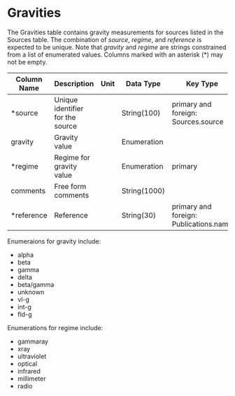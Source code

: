 # Gravities

The Gravities table contains gravity measurements for sources listed in the Sources table. 
The combination of *source*, *regime*, and *reference* is expected to be unique.
Note that *gravity* and *regime* are strings constrained from a list of enumerated values. Columns marked with an 
asterisk (*) may not be empty.

| Column Name | Description  | Unit  | Data Type | Key Type  |
|---|---|---|---|---|
| *source    | Unique identifier for the source |   | String(100)  | primary and foreign: Sources.source   |
| gravity | Gravity value |  | Enumeration  |   |
| *regime | Regime for gravity value |  | Enumeration  | primary |
| comments  | Free form comments |   | String(1000) |   |
| *reference | Reference |   | String(30) | primary and foreign: Publications.name |

Enumeraions for gravity include:
 - alpha
 - beta
 - gamma
 - delta
 - beta/gamma
 - unknown
 - vl-g
 - int-g
 - fld-g

Enumerations for regime include:
 - gammaray
 - xray
 - ultraviolet
 - optical
 - infrared
 - millimeter
 - radio
